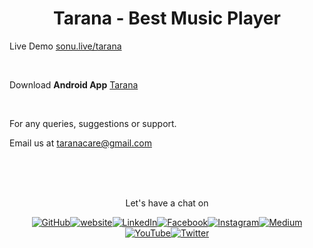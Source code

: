 <h1 align="center"> Tarana - Best Music Player </h1>

Live Demo [sonu.live/tarana](https://www.sonu.live/tarana)

<br/>

Download **Android App** [Tarana](https://github.com/flyingsonu122/tarana/releases/download/v1.0/Tarana.apk)

<!---

 Download as **Desktop App** [Tarana]()

-->

<br/>

For any queries, suggestions or support. 

Email us at [taranacare@gmail.com](mailto:taranacare@gmail.com)

<br/><br/><br/>

<p align="center"> Let's have a chat on </p><p align="center"><a href="https://github.com/flyingsonu122"><img src="https://img.shields.io/github/followers/flyingsonu122.svg?label=GitHub&style=social" alt="GitHub"></a><a href="https://flyingsonu122.netlify.app/"><img src="https://img.shields.io/badge/Website-blueviolet?style=flat&logo=google-chrome&logoColor=white&color=Black" alt="website"></a><a href="https://www.linkedin.com/in/sonukumarkushwaha/"><img src="https://img.shields.io/badge/LinkedIn--_.svg?style=social&logo=linkedin" alt="LinkedIn"></a><a href="https://www.facebook.com/sonukumarkushwaha736"><img src="https://img.shields.io/badge/Facebook--_.svg?style=social&logo=facebook" alt="Facebook"></a><a href="https://www.instagram.com/flyingsonu736/"><img src="https://img.shields.io/badge/Instagram--_.svg?style=social&logo=instagram" alt="Instagram"></a><a href="https://medium.com/@sonukumarkushwaha"><img src="https://img.shields.io/badge/Medium--_.svg?style=social&logo=medium" alt="Medium"></a><a href="https://www.youtube.com/channel/UCugIYeIc-HzCp-SZxRwuQbA"><img src="https://img.shields.io/youtube/channel/subscribers/UCugIYeIc-HzCp-SZxRwuQbA?label=YouTube&style=social&logo=YouTube" alt="YouTube"></a><a href="https://twitter.com/sonukumarkush12"><img src="https://img.shields.io/twitter/follow/sonukumarkush12?label=Follow&style=social" alt="Twitter"></a></p>
